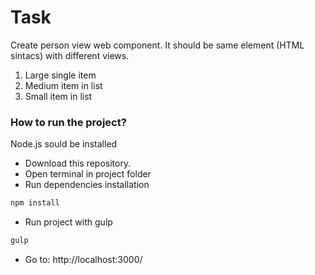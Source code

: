 # Task

Create person view web component. It should be same element (HTML sintacs) with different views.

1. Large single item
2. Medium item in list
3. Small item in list

### How to run the project?

Node.js sould be installed

- Download this repository.
- Open terminal in project folder
- Run dependencies installation
```sh
npm install
```

- Run project with gulp
```sh
gulp
```

- Go to: http://localhost:3000/
